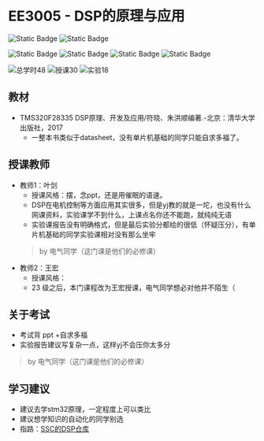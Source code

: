# EE3005 - DSP的原理与应用


![Static Badge](https://img.shields.io/badge/%E8%80%83%E6%9F%A5%E8%AF%BE-green)
![Static Badge](https://img.shields.io/badge/%E5%AD%A6%E5%88%86-3-moccasin)

![Static Badge](https://img.shields.io/badge/%E6%88%90%E7%BB%A9%E6%9E%84%E6%88%90-gold)
![Static Badge](https://img.shields.io/badge/作业-20%25-moccasin)
![Static Badge](https://img.shields.io/badge/实验-40%25-moccasin)
![Static Badge](https://img.shields.io/badge/期末考试-40%25-moccasin)

![总学时48](https://img.shields.io/badge/总学时-48-wheat)
![授课30](https://img.shields.io/badge/授课-30-wheat) 
![实验18](https://img.shields.io/badge/实验-18-wheat)

## 教材

- TMS320F28335 DSP原理、开发及应用/符晓、朱洪顺编著.-北京：清华大学出版社，2017
  - 一整本书类似于datasheet，没有单片机基础的同学只能自求多福了。

## 授课教师

- 教师1：叶剑
  - 授课风格：摆，念ppt，还是用催眠的语速。
  - DSP在电机控制等方面应用其实很多，但是yj教的就是一坨，也没有什么网课资料，实验课学不到什么，上课点名你还不能跑，就纯纯无语
  - 实验课报告没有明确格式，但是最后实验分都给的很低（怀疑压分），有单片机基础的同学实验课相对没有那么坐牢
  > by 电气同学（这门课是他们的必修课）
- 教师2：王宏
  - 授课风格：
  - 23 级之后，本门课程改为王宏授课，电气同学想必对他并不陌生（

## 关于考试

- 考试背 ppt +自求多福
- 实验报告建议写复杂一点，这样yj不会压你太多分
> by 电气同学（这门课是他们的必修课）

## 学习建议

- 建议去学stm32原理，一定程度上可以类比
- 建议想学知识的自动化的同学别选
- 指路：[SSC的DSP仓库](https://github.com/SSC202/DSP)
